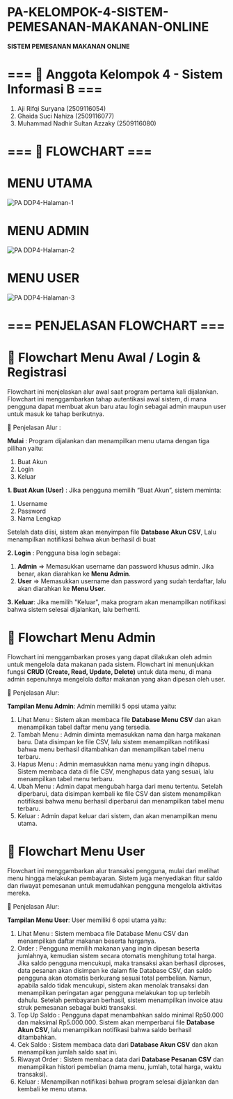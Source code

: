 # PA-KELOMPOK-4-SISTEM-PEMESANAN-MAKANAN-ONLINE

**SISTEM PEMESANAN MAKANAN ONLINE**

# === 👥 Anggota Kelompok 4 - Sistem Informasi B ===
1. Aji Rifqi Suryana (2509116054)
2. Ghaida Suci Nahiza (2509116077)
3. Muhammad Nadhir Sultan Azzaky (2509116080)

# === 🧩 FLOWCHART ===

# MENU UTAMA

![PA DDP4-Halaman-1](https://github.com/user-attachments/assets/629945b7-8db2-48eb-895e-26769429e5b5)

# MENU ADMIN

![PA DDP4-Halaman-2](https://github.com/user-attachments/assets/84afaeeb-7436-4bb7-9dfc-f3a68217c9dd)

# MENU USER

![PA DDP4-Halaman-3](https://github.com/user-attachments/assets/a110f965-28da-4f0d-833b-8712ee9108af)

# === PENJELASAN FLOWCHART ===

# **🧩 Flowchart Menu Awal / Login & Registrasi**

Flowchart ini menjelaskan alur awal saat program pertama kali dijalankan. Flowchart ini menggambarkan tahap autentikasi awal sistem, di mana pengguna dapat membuat akun baru atau login sebagai admin maupun user untuk masuk ke tahap berikutnya.

🔹 Penjelasan Alur :

**Mulai** : Program dijalankan dan menampilkan menu utama dengan tiga pilihan yaitu:
   1. Buat Akun
   2. Login
   3. Keluar
  
**1. Buat Akun (User)** : Jika pengguna memilih “Buat Akun”, sistem meminta:
   1. Username
   2. Password
   3. Nama Lengkap

 Setelah data diisi, sistem akan menyimpan file **Database Akun CSV**, Lalu menampilkan notifikasi bahwa akun berhasil di buat

**2. Login** : Pengguna bisa login sebagai:
   1. **Admin** => Memasukkan username dan password khusus admin. Jika benar, akan diarahkan ke **Menu Admin**.
   2. **User** => Memasukkan username dan password yang sudah terdaftar, lalu akan diarahkan ke **Menu User**.

**3. Keluar**: Jika memilih "Keluar", maka program akan menampilkan notifikasi bahwa sistem selesai dijalankan, lalu berhenti.

# **🧩 Flowchart Menu Admin**

Flowchart ini menggambarkan proses yang dapat dilakukan oleh admin untuk mengelola data makanan pada sistem. Flowchart ini menunjukkan fungsi **CRUD (Create, Read, Update, Delete)** untuk data menu, di mana admin sepenuhnya mengelola daftar makanan yang akan dipesan oleh user.

🔹 Penjelasan Alur:

**Tampilan Menu Admin**: Admin memiliki 5 opsi utama yaitu:
 1. Lihat Menu : Sistem akan membaca file **Database Menu CSV** dan akan menampilkan tabel daftar menu yang tersedia.
 2. Tambah Menu : Admin diminta memasukkan nama dan harga makanan baru. Data disimpan ke file CSV, lalu sistem menampilkan notifikasi bahwa menu berhasil ditambahkan dan menampilkan tabel menu terbaru.
 3. Hapus Menu : Admin memasukkan nama menu yang ingin dihapus. Sistem membaca data di file CSV, menghapus data yang sesuai, lalu menampilkan tabel menu terbaru.
 4. Ubah Menu : Admin dapat mengubah harga dari menu tertentu. Setelah diperbarui, data disimpan kembali ke file CSV dan sistem menampilkan notifikasi bahwa menu berhasil diperbarui dan menampilkan tabel menu terbaru.
 5. Keluar : Admin dapat keluar dari sistem, dan akan menampilkan menu utama.

# **🧩 Flowchart Menu User**

Flowchart ini menggambarkan alur transaksi pengguna, mulai dari melihat menu hingga melakukan pembayaran. Sistem juga menyediakan fitur saldo dan riwayat pemesanan untuk memudahkan pengguna mengelola aktivitas mereka.

🔹 Penjelasan Alur:

**Tampilan Menu User**: User memiliki 6 opsi utama yaitu:
1. Lihat Menu : Sistem membaca file Database Menu CSV dan menampilkan daftar makanan beserta harganya.
2. Order : Pengguna memilih makanan yang ingin dipesan beserta jumlahnya, kemudian sistem secara otomatis menghitung total harga. Jika saldo pengguna mencukupi, maka transaksi akan berhasil diproses, data pesanan akan disimpan ke dalam file Database CSV, dan saldo pengguna akan otomatis berkurang sesuai total pembelian. Namun, apabila saldo tidak mencukupi, sistem akan menolak transaksi dan menampilkan peringatan agar pengguna melakukan top up terlebih dahulu. Setelah pembayaran berhasil, sistem menampilkan invoice atau struk pemesanan sebagai bukti transaksi.
4. Top Up Saldo : Pengguna dapat menambahkan saldo minimal Rp50.000 dan maksimal Rp5.000.000. Sistem akan memperbarui file **Database Akun CSV**, lalu menampilkan notifikasi bahwa saldo berhasil ditambahkan.
5. Cek Saldo : Sistem membaca data dari **Database Akun CSV** dan akan menampilkan jumlah saldo saat ini.
6. Riwayat Order : Sistem membaca data dari **Database Pesanan CSV** dan menampilkan histori pembelian (nama menu, jumlah, total harga, waktu transaksi).
7. Keluar : Menampilkan notifikasi bahwa program selesai dijalankan dan kembali ke menu utama.
